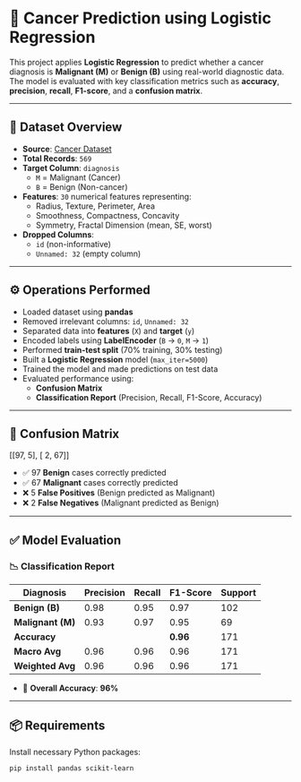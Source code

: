 # 🧬 Cancer Prediction using Logistic Regression

This project applies **Logistic Regression** to predict whether a cancer diagnosis is **Malignant (M)** or **Benign (B)** using real-world diagnostic data. The model is evaluated with key classification metrics such as **accuracy**, **precision**, **recall**, **F1-score**, and a **confusion matrix**.

---

## 📂 Dataset Overview

- **Source**: [Cancer Dataset](https://github.com/YBIFoundation/Dataset/raw/main/Cancer.csv)
- **Total Records**: `569`
- **Target Column**: `diagnosis`
  - `M` = Malignant (Cancer)
  - `B` = Benign (Non-cancer)
- **Features**: `30` numerical features representing:
  - Radius, Texture, Perimeter, Area
  - Smoothness, Compactness, Concavity
  - Symmetry, Fractal Dimension (mean, SE, worst)
- **Dropped Columns**:
  - `id` (non-informative)
  - `Unnamed: 32` (empty column)

---

## ⚙️ Operations Performed

- Loaded dataset using **pandas**
- Removed irrelevant columns: `id`, `Unnamed: 32`
- Separated data into **features** (`X`) and **target** (`y`)
- Encoded labels using **LabelEncoder** (`B` → `0`, `M` → `1`)
- Performed **train-test split** (70% training, 30% testing)
- Built a **Logistic Regression** model (`max_iter=5000`)
- Trained the model and made predictions on test data
- Evaluated performance using:
  - **Confusion Matrix**
  - **Classification Report** (Precision, Recall, F1-Score, Accuracy)

---

## 🔢 Confusion Matrix
[[97, 5],
[ 2, 67]]

- ✅ 97 **Benign** cases correctly predicted  
- ✅ 67 **Malignant** cases correctly predicted  
- ❌ 5 **False Positives** (Benign predicted as Malignant)  
- ❌ 2 **False Negatives** (Malignant predicted as Benign)

---

## ✅ Model Evaluation

### 📉 Classification Report

| Diagnosis | Precision | Recall | F1-Score | Support |
|-----------|-----------|--------|----------|---------|
| **Benign (B)**     | 0.98      | 0.95   | 0.97     | 102     |
| **Malignant (M)**  | 0.93      | 0.97   | 0.95     | 69      |
| **Accuracy**       |           |        | **0.96** | 171     |
| **Macro Avg**      | 0.96      | 0.96   | 0.96     | 171     |
| **Weighted Avg**   | 0.96      | 0.96   | 0.96     | 171     |

- 📌 **Overall Accuracy**: **96%**

---

## 📦 Requirements

Install necessary Python packages:

```bash
pip install pandas scikit-learn

